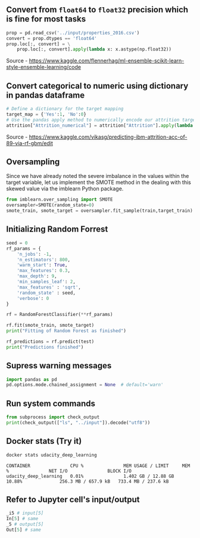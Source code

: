 ## Convert from `float64` to `float32` precision which is fine for most tasks

```py
prop = pd.read_csv('../input/properties_2016.csv')
convert = prop.dtypes == 'float64'
prop.loc[:, convert] = \
    prop.loc[:, convert].apply(lambda x: x.astype(np.float32))
```

Source - https://www.kaggle.com/flennerhag/ml-ensemble-scikit-learn-style-ensemble-learning/code

## Convert categorical to numeric using dictionary in pandas dataframe

```py
# Define a dictionary for the target mapping
target_map = {'Yes':1, 'No':0}
# Use the pandas apply method to numerically encode our attrition target variable
attrition["Attrition_numerical"] = attrition["Attrition"].apply(lambda x: target_map[x])
```
Source - https://www.kaggle.com/vikasg/predicting-ibm-attrition-acc-of-89-via-rf-gbm/edit


## Oversampling 
Since we have already noted the severe imbalance in the values within the target variable, let us implement the SMOTE method in the dealing with this skewed value via the imblearn Python package.
```py
from imblearn.over_sampling import SMOTE
oversampler=SMOTE(random_state=0)
smote_train, smote_target = oversampler.fit_sample(train,target_train)
```

## Initializing Random Forrest 

```py
seed = 0   
rf_params = {
    'n_jobs': -1,
    'n_estimators': 800,
    'warm_start': True, 
    'max_features': 0.3,
    'max_depth': 9,
    'min_samples_leaf': 2,
    'max_features' : 'sqrt',
    'random_state' : seed,
    'verbose': 0
}

rf = RandomForestClassifier(**rf_params)
```

```py
rf.fit(smote_train, smote_target)
print("Fitting of Random Forest as finished")
```

```py
rf_predictions = rf.predict(test)
print("Predictions finished")
```

## Supress warning messages

```py
import pandas as pd
pd.options.mode.chained_assignment = None  # default='warn'
```


## Run system commands 
```py
from subprocess import check_output
print(check_output(["ls", "../input"]).decode("utf8"))
```

## Docker stats (Try it)

```sh
docker stats udacity_deep_learning
```

```
CONTAINER               CPU %               MEM USAGE / LIMIT     MEM %               NET I/O               BLOCK I/O
udacity_deep_learning   0.01%               1.402 GB / 12.88 GB   10.88%              256.3 MB / 657.9 kB   733.4 MB / 237.6 kB
```
## Refer to Jupyter cell's input/output

```py
_i5 # input[5]
In[5] # same
_5 # output[5]
Out[5] # same
```
<!--stackedit_data:
eyJoaXN0b3J5IjpbNjEwMTk5MzM1LDE2Mzk3Nzg2NDEsLTE5Nj
gxMjA3NjJdfQ==
-->